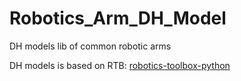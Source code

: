 # Robotics_Arm_DH_Model
DH models lib of common robotic arms

DH models is based on RTB: [robotics-toolbox-python](https://github.com/petercorke/robotics-toolbox-python)
